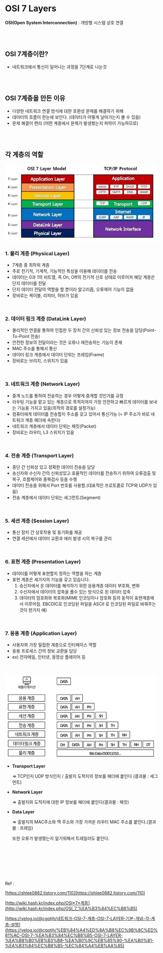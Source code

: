 # OSI 7 Layers

**OSI(Open System Interconnection)** : 개방형 시스템 상호 연결

<br>
<br>

## **OSI 7계층이란?**

- 네트워크에서 통신이 일어나는 과정을 7단계로 나눈것

<br>
<br>

## **OSI 7계층을 만든 이유**

- 다양한 네트워크 연결 방식에 대한 호환성 문제를 해결하기 위해
- 데이터의 흐름이 한눈에 보인다. (데이터가 어떻게 날아가는지 볼 수 있음)
- 문제 해결이 편리 (어떤 계층에서 문제가 발생했는지 파악이 가능하므로)

<br>
<br>

## **각 계층의 역할**

<img src="OSI-7-Layers(img)/Untitled.png" width="600">

### **1. 물리 계층 (Physical Layer)**

- 7계층 중 최하위 계층
- 주로 전기적, 기계적, 기능적인 특성을 이용해 데이터를 전송
- 데이터는 0과 1의 비트열, 즉 On, Off의 전기적 신호 상태로 이루어져 해당 계층은 단지 데이터를 전달
- 단지 데이터 전달의 역할을 할 뿐이라 알고리즘, 오류제어 기능이 없음
- 장비로는 케이블, 리피터, 허브가 있음

<br>

### **2. 데이터 링크 계층 (DataLink Layer)**

- 물리적인 연결을 통하여 인접한 두 장치 간의 신뢰성 있는 정보 전송을 담당(Point-To-Point 전송)
- 안전한 정보의 전달이라는 것은 오류나 재전송하는 기능이 존재
- MAC 주소를 통해서 통신
- 데이터 링크 계층에서 데이터 단위는 프레임(Frame)
- 장비로는 브리지, 스위치가 있음

<br>

### **3. 네트워크 계층 (Network Layer)**

- 중계 노드를 통하여 전송하는 경우 어떻게 중계할 것인가를 규정
- 라우팅 기능을 맡고 있는 계층으로 목적지까지 가장 안전하고 빠르게 데이터를 보내는 기능을 가지고 있음(최적의 경로를 설정가능)
- 컴퓨터에게 데이터를 전송할지 주소를 갖고 있어서 통신가능
  (= IP 주소가 바로 네트워크 계층 헤더에 속한다)
- 네트워크 계층에서 데이터 단위는 패킷(Packet)
- 장비로는 라우터, L3 스위치가 있음

<br>

### **4. 전송 계층 (Transport Layer)**

- 종단 간 신뢰성 있고 정확한 데이터 전송을 담당
- 송신자와 수신자 간의 신뢰성있고 효율적인 데이터를 전송하기 위하여 오류검출 및 복구, 흐름제어와 중복검사 등을 수행
- 데이터 전송을 위해서 Port 번호를 사용함.(대표적인 프로토콜로 TCP와 UDP가 있음)
- 전송 계층에서 데이터 단위는 세그먼트(Segment)

<br>

### **5. 세션 계층 (Session Layer)**

- 통신 장치 간 상호작용 및 동기화를 제공
- 연결 세션에서 데이터 교환과 에러 발생 시의 복구를 관리

<br>

### **6. 표현 계층 (Presentation Layer)**

- 데이터를 어떻게 표현할지 정하는 역할을 하는 계층
- 표현 계층은 세가지의 기능을 갖고 있습니다.
  1.  송신자에서 온 데이터를 해석하기 위한 응용계층 데이터 부호화, 변화
  2.  수신자에서 데이터의 압축을 풀수 있는 방식으로 된 데이터 압축
  3.  데이터의 암호화와 복호화(MIME 인코딩이나 암호화 등의 동작이 표현계층에서 이루어짐. EBCDIC로 인코딩된 파일을 ASCII 로 인코딩된 파일로 바꿔주는 것이 한가지 예)

<br>

### **7. 응용 계층 (Application Layer)**

- 사용자와 가장 밀접한 계층으로 인터페이스 역할
- 응용 프로세스 간의 정보 교환을 담당
- ex) 전자메일, 인터넷, 동영상 플레이어 등
  <br>
  <br>
  <br>

<img src="OSI-7-Layers(img)/Untitled%201.png" width="500">

- **Transport Layer**

  ⇒ TCP인지 UDP 방식인지 / 출발지 도착지의 정보를 헤더에 붙인다 (결과물 : 세그먼트)

- **Network Layer**

  ⇒ 출발지와 도착지에 대한 IP 정보를 헤더에 붙인다(결과물 : 패킷)

- **Data Layer**

  ⇒ 출발지의 MAC주소와 맥 주소와 가장 가까운 라우터 MAC 주소를 붙인다.(결과물 : 프레임)

  또한 오류가 발생했는지 알기위해서 트레일러도 붙인다.

<br>
<br>
<br>
<br>
<br>
<br>

Ref :

[https://shlee0882.tistory.com/110](https://shlee0882.tistory.com/110)

[http://wiki.hash.kr/index.php/OSI*7*계층](http://wiki.hash.kr/index.php/OSI_7_%EA%B3%84%EC%B8%B5)

[https://velog.io/@cgotjh/네트워크-OSI-7-계층-OSI-7-LAYER-기본-개념-각-계층-설명](https://velog.io/@cgotjh/%EB%84%A4%ED%8A%B8%EC%9B%8C%ED%81%AC-OSI-7-%EA%B3%84%EC%B8%B5-OSI-7-LAYER-%EA%B8%B0%EB%B3%B8-%EA%B0%9C%EB%85%90-%EA%B0%81-%EA%B3%84%EC%B8%B5-%EC%84%A4%EB%AA%85)

